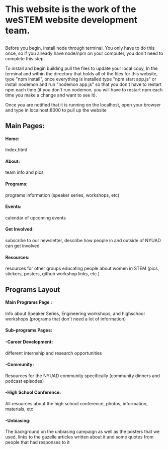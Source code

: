 # This website is the work of the weSTEM website development team.

##
Before you begin, install node through terminal. You only have to do this once, so if you already have node/npm on your computer, you don't need to complete this step. 

To install and begin building pull the files to update your local copy,
In the terminal and within the directory that holds all of the files for this
website, type "npm install", once everything is installed type "npm start app.js"
or install nodemon and run "nodemon app.js" so that you don't have to restart
npm each time (if you don't run nodemon, you will have to restart npm each time you make a change and want to see it).

Once you are notified that it is running on the localhost, open your browser and type in localhost:8000 to pull up the website

## Main Pages:
  #### Home: 
  Index.html
  #### About: 
  team info and pics
  #### Programs: 
  programs information (speaker series, workshops, etc)
  #### Events: 
  calendar of upcoming events
  #### Get Involved: 
  subscribe to our newsletter, describe how people in and outside of NYUAD can get involved
  #### Resources: 
  resources for other groups educating people about women in STEM (pics, stickers, posters, github workshop links, etc.)
  
## Programs Layout
#### Main Programs Page : 
Info about Speaker Series, Engineering workshops, and highschool workshops (programs that don't need a lot of information)

#### Sub-programs Pages:
  #### -Career Development: 
  different internship and research opportunities 
  #### -Community: 
  Resources for the NYUAD community specifically (community dinners and podcast episodes)
  #### -High School Conference: 
  All resources about the high school conference, photos, information, materials, etc
  #### -Unbiasing: 
  The background on the unbiasing campaign as well as the posters that we used, links to the gazelle articles written about it and some quotes from people that had responses to it
  

